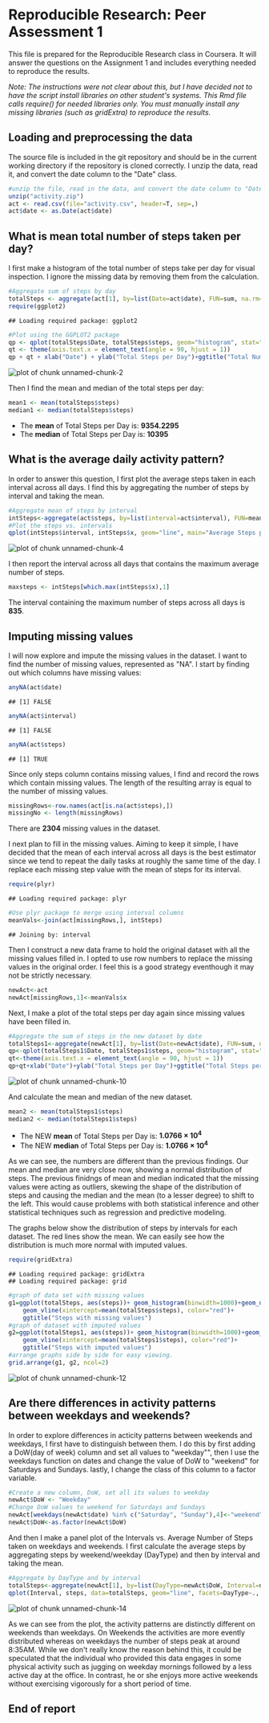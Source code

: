 # Reproducible Research: Peer Assessment 1
This file is prepared for the Reproducible Research class in Coursera. It will
answer the questions on the Assignment 1 and includes everything needed to
reproduce the results.

*Note: The instructions were not clear about this, but I have decided not to have the script install libraries on other student's systems. This Rmd file calls require() for needed libraries only.  You must manually install any missing libraries (such as gridExtra) to reproduce the results.*

## Loading and preprocessing the data
The source file is included in the git repository and should be in the current working directory if the repository is cloned correctly.  I unzip the data, read it, and convert the date column to the "Date" class.


```r
#unzip the file, read in the data, and convert the date column to "Date" class
unzip("activity.zip")
act <- read.csv(file="activity.csv", header=T, sep=,)
act$date <- as.Date(act$date)
```

## What is mean total number of steps taken per day?
I first make a histogram of the total number of steps take per day for visual 
inspection.  I ignore the missing data by removing them from the calculation.  

```r
#Aggregate sum of steps by day
totalSteps <- aggregate(act[1], by=list(Date=act$date), FUN=sum, na.rm=T)
require(ggplot2)
```

```
## Loading required package: ggplot2
```

```r
#Plot using the GGPLOT2 package
qp <- qplot(totalSteps$Date, totalSteps$steps, geom="histogram", stat="identity")
qt <- theme(axis.text.x = element_text(angle = 90, hjust = 1))
qp + qt + xlab("Date") + ylab("Total Steps per Day")+ggtitle("Total Number of Steps per Day")
```

![plot of chunk unnamed-chunk-2](figure/unnamed-chunk-2.png) 


Then I find the mean and median of the total steps per day:  


```r
mean1 <- mean(totalSteps$steps)
median1 <- median(totalSteps$steps)
```

- The **mean** of Total Steps per Day is: **9354.2295** 
- The **median** of Total Steps per Day is: **10395**   

## What is the average daily activity pattern?

In order to answer this question, I first plot the average steps taken in each interval across all days.  I find this by aggregating the number of steps  by interval and taking the mean.  


```r
#Aggregate mean of steps by interval
intSteps<-aggregate(act$steps, by=list(interval=act$interval), FUN=mean, na.rm=T)
#Plot the steps vs. intervals
qplot(intSteps$interval, intSteps$x, geom="line", main="Average Steps per Interval", xlab="Interval", ylab="Steps")
```

![plot of chunk unnamed-chunk-4](figure/unnamed-chunk-4.png) 

I then report the interval across all days that contains the maximum average number of steps.  


```r
maxsteps <- intSteps[which.max(intSteps$x),1]
```

The interval containing the maximum number of steps across all days is **835**.


## Imputing missing values

I will now explore and impute the missing values in the dataset.  I want to find the number of missing values, represented as "NA".  I start by finding out which columns have missing values:

```r
anyNA(act$date)
```

```
## [1] FALSE
```

```r
anyNA(act$interval)
```

```
## [1] FALSE
```

```r
anyNA(act$steps)
```

```
## [1] TRUE
```

Since only steps column contains missing values, I find and record the rows which contain missing values. The length of the resulting array is equal to the number of missing values.


```r
missingRows<-row.names(act[is.na(act$steps),])
missingNo <- length(missingRows)
```

There are **2304** missing values in the dataset.

I next plan to fill in the missing values. Aiming to keep it simple, I have decided that the mean of each interval across all days is the best estimator since we tend to repeat the daily tasks at roughly the same time of the day. I replace each missing step value with the mean of steps for its interval.


```r
require(plyr)
```

```
## Loading required package: plyr
```

```r
#Use plyr package to merge using interval columns
meanVals<-join(act[missingRows,], intSteps)
```

```
## Joining by: interval
```

Then I construct a new data frame to hold the original dataset with all the missing values filled in.  I opted to use row numbers to replace the missing values in the original order.  I feel this is a good strategy eventhough it may not be strictly necessary.


```r
newAct<-act
newAct[missingRows,1]<-meanVals$x
```

Next, I make a plot of the total steps per day again since missing values have been filled in.


```r
#Aggregate the sum of steps in the new dataset by date
totalSteps1<-aggregate(newAct[1], by=list(Date=newAct$date), FUN=sum, na.rm=T)
qp<-qplot(totalSteps1$Date, totalSteps1$steps, geom="histogram", stat="identity")
qt<-theme(axis.text.x = element_text(angle = 90, hjust = 1))
qp+qt+xlab("Date")+ylab("Total Steps per Day")+ggtitle("Total Steps per day (Imputed)")
```

![plot of chunk unnamed-chunk-10](figure/unnamed-chunk-10.png) 

And calculate the mean and median of the new dataset.


```r
mean2 <- mean(totalSteps1$steps)
median2 <- median(totalSteps1$steps)
```

- The NEW **mean** of Total Steps per Day is: **1.0766 &times; 10<sup>4</sup>** 
- The NEW **median** of Total Steps per Day is: **1.0766 &times; 10<sup>4</sup>**   

As we can see, the numbers are different than the previous findings.  Our mean and median are very close now, showing a normal distribution of steps.  The previous finidngs of mean and median indicated that the missing values were acting as outliers, skewing the shape of the distribution of steps and causing the median and the mean (to a lesser degree) to shift to the left.  This would cause problems with both statistical inference and other statistical techniques such as regression and predictive modeling.

The graphs below show the distribution of steps by intervals for each dataset.  The red lines show the mean.  We can easily see how the distribution is much more normal with imputed values.


```r
require(gridExtra)
```

```
## Loading required package: gridExtra
## Loading required package: grid
```

```r
#graph of data set with missing values
g1=ggplot(totalSteps, aes(steps))+ geom_histogram(binwidth=1000)+geom_density()+
    geom_vline(xintercept=mean(totalSteps$steps), color="red")+
    ggtitle("Steps with missing values")
#graph of dataset with imputed values
g2=ggplot(totalSteps1, aes(steps))+ geom_histogram(binwidth=1000)+geom_density()+
    geom_vline(xintercept=mean(totalSteps1$steps), color="red")+
    ggtitle("Steps with imputed values")
#arrange graphs side by side for easy viewing.
grid.arrange(g1, g2, ncol=2)
```

![plot of chunk unnamed-chunk-12](figure/unnamed-chunk-12.png) 


## Are there differences in activity patterns between weekdays and weekends?

In order to explore differences in acticity patterns between weekends and weekdays, I first have to distinguish between them.  I do this by first adding a DoW(day of week) column and set all values to "weekday"", then I use the weekdays function on dates and change the value of DoW to "weekend" for Saturdays and Sundays.  lastly, I change the class of this column to a factor variable.


```r
#Create a new column, DoW, set all its values to weekday
newAct$DoW <- "Weekday"
#Change DoW values to weekend for Saturdays and Sundays
newAct[weekdays(newAct$date) %in% c("Saturday", "Sunday"),4]<-"weekend"
newAct$DoW<-as.factor(newAct$DoW)
```

And then I make a panel plot of the Intervals vs. Average Number of Steps taken on weekdays and weekends.  I first calculate the average steps by aggregating steps by weekend/weekday (DayType) and then by interval and taking the mean.


```r
#Aggregate by DayType and by interval
totalSteps<-aggregate(newAct[1], by=list(DayType=newAct$DoW, Interval=newAct$interval), FUN=mean, na.rm=T)
qplot(Interval, steps, data=totalSteps, geom="line", facets=DayType~., main="Activity Patterns, Weekends vs. Weekdays")
```

![plot of chunk unnamed-chunk-14](figure/unnamed-chunk-14.png) 

As we can see from the plot, the activity patterns are distinctly different on weekends than weekdays.  On Weekends the activities are more evently distributed whereas on weekdays the number of steps peak at around 8:35AM.  While we don't really know the reason behind this, it could be speculated that the individual who provided this data engages in some physical activity such as jugging on weekday mornings followed by a less active day at the office.  In contrast, he or she enjoys more active weekends without exercising vigorously for a short period of time.


## End of report
